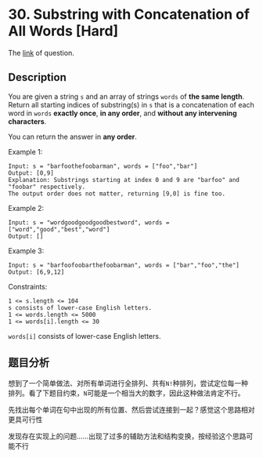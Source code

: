 # 30. Substring with Concatenation of All Words [Hard]

The [link](https://leetcode.com/problems/substring-with-concatenation-of-all-words/) of question.

## Description

You are given a string `s` and an array of strings `words` of **the same length**. Return all starting indices of substring(s) in `s` that is a concatenation of each word in `words` **exactly once**, **in any order**, and **without any intervening characters**.

You can return the answer in **any order**.

Example 1:
```
Input: s = "barfoothefoobarman", words = ["foo","bar"]
Output: [0,9]
Explanation: Substrings starting at index 0 and 9 are "barfoo" and "foobar" respectively.
The output order does not matter, returning [9,0] is fine too.
```

Example 2:
```
Input: s = "wordgoodgoodgoodbestword", words = ["word","good","best","word"]
Output: []
```

Example 3:
```
Input: s = "barfoofoobarthefoobarman", words = ["bar","foo","the"]
Output: [6,9,12]
```

Constraints:
```
1 <= s.length <= 104
s consists of lower-case English letters.
1 <= words.length <= 5000
1 <= words[i].length <= 30
```
`words[i]` consists of lower-case English letters.

## 题目分析

<!-- todo：完成题目分析 -->

想到了一个简单做法、对所有单词进行全排列、共有`N!`种排列，尝试定位每一种排列。看了下题目约束，`N`可能是一个相当大的数字，因此这种做法肯定不行。

先找出每个单词在句中出现的所有位置、然后尝试连接到一起？感觉这个思路相对更具可行性

发现存在实现上的问题……出现了过多的辅助方法和结构变换，按经验这个思路可能不行